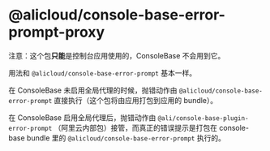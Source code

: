 @alicloud/console-base-error-prompt-proxy
====

注意：这个包**只能**是控制台应用使用的，ConsoleBase 不会用到它。

用法和 `@alicloud/console-base-error-prompt` 基本一样。

在 ConsoleBase 未启用全局代理的时候，抛错动作由 `@alicloud/console-base-error-prompt` 直接执行（这个包将由应用打包到应用的 bundle）。

在 ConsoleBase 启用全局代理后，抛错动作由 `@ali/console-base-plugin-error-prompt` （阿里云内部包）接管，而真正的错误提示是打包在 console-base bundle 里的  `@alicloud/console-base-error-prompt` 执行的。
